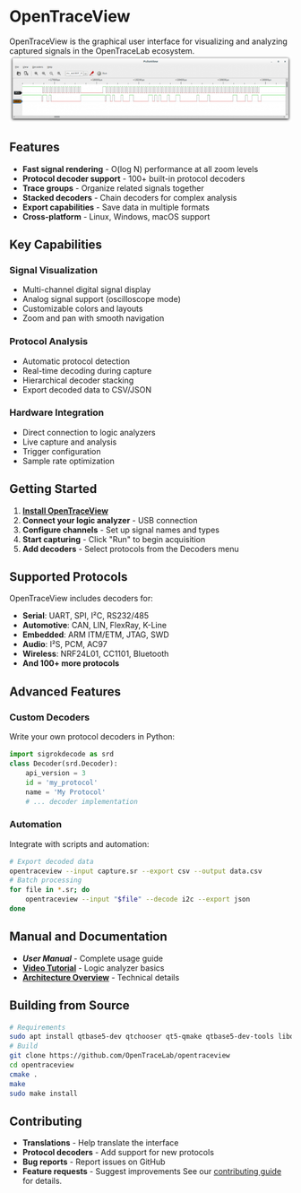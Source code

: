 # OpenTraceView
OpenTraceView is the graphical user interface for visualizing and analyzing captured signals in the OpenTraceLab ecosystem.
![OpenTraceView Screenshot](../assets/img/3ea18a7f0fd4ba3e14f54af75737e957b8136042.png)
## Features
- **Fast signal rendering** - O(log N) performance at all zoom levels
- **Protocol decoder support** - 100+ built-in protocol decoders
- **Trace groups** - Organize related signals together
- **Stacked decoders** - Chain decoders for complex analysis
- **Export capabilities** - Save data in multiple formats
- **Cross-platform** - Linux, Windows, macOS support
## Key Capabilities
### Signal Visualization
- Multi-channel digital signal display
- Analog signal support (oscilloscope mode)
- Customizable colors and layouts
- Zoom and pan with smooth navigation
### Protocol Analysis
- Automatic protocol detection
- Real-time decoding during capture
- Hierarchical decoder stacking
- Export decoded data to CSV/JSON
### Hardware Integration
- Direct connection to logic analyzers
- Live capture and analysis
- Trigger configuration
- Sample rate optimization
## Getting Started
1. **[Install OpenTraceView](../get-started/install.md)**
2. **Connect your logic analyzer** - USB connection
3. **Configure channels** - Set up signal names and types
4. **Start capturing** - Click "Run" to begin acquisition
5. **Add decoders** - Select protocols from the Decoders menu
## Supported Protocols
OpenTraceView includes decoders for:
- **Serial**: UART, SPI, I²C, RS232/485
- **Automotive**: CAN, LIN, FlexRay, K-Line
- **Embedded**: ARM ITM/ETM, JTAG, SWD
- **Audio**: I²S, PCM, AC97
- **Wireless**: NRF24L01, CC1101, Bluetooth
- **And 100+ more protocols**
## Advanced Features
### Custom Decoders
Write your own protocol decoders in Python:
```python
import sigrokdecode as srd
class Decoder(srd.Decoder):
    api_version = 3
    id = 'my_protocol'
    name = 'My Protocol'
    # ... decoder implementation
```
### Automation
Integrate with scripts and automation:
```bash
# Export decoded data
opentraceview --input capture.sr --export csv --output data.csv
# Batch processing
for file in *.sr; do
    opentraceview --input "$file" --decode i2c --export json
done
```
## Manual and Documentation
- ***User Manual*** - Complete usage guide
- **[Video Tutorial](https://www.youtube.com/watch?v=dobU-b0_L1I)** - Logic analyzer basics
- **[Architecture Overview](architecture.md)** - Technical details
## Building from Source
```bash
# Requirements
sudo apt install qtbase5-dev qtchooser qt5-qmake qtbase5-dev-tools libqt5svg5-dev
# Build
git clone https://github.com/OpenTraceLab/opentraceview
cd opentraceview
cmake .
make
sudo make install
```
## Contributing
- **Translations** - Help translate the interface
- **Protocol decoders** - Add support for new protocols
- **Bug reports** - Report issues on GitHub
- **Feature requests** - Suggest improvements
See our [contributing guide](../community/contributing.md) for details.
